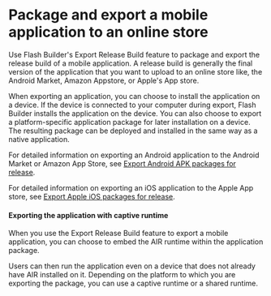 # Package and export a mobile application to an online store

Use Flash Builder's Export Release Build feature to package and export the
release build of a mobile application. A release build is generally the final
version of the application that you want to upload to an online store like, the
Android Market, Amazon Appstore, or Apple's App store.

When exporting an application, you can choose to install the application on a
device. If the device is connected to your computer during export, Flash Builder
installs the application on the device. You can also choose to export a
platform-specific application package for later installation on a device. The
resulting package can be deployed and installed in the same way as a native
application.

For detailed information on exporting an Android application to the Android
Market or Amazon App Store, see
[Export Android APK packages for release](./export-android-apk-packages-for-release.md).

For detailed information on exporting an iOS application to the Apple App store,
see
[Export Apple iOS packages for release](./export-apple-ios-packages-for-release.md).

#### Exporting the application with captive runtime

When you use the Export Release Build feature to export a mobile application,
you can choose to embed the AIR runtime within the application package.

Users can then run the application even on a device that does not already have
AIR installed on it. Depending on the platform to which you are exporting the
package, you can use a captive runtime or a shared runtime.
